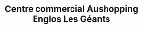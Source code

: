 ---
title: "Centre commercial Aushopping Englos Les Géants"
url: /englos/centre-commercial-aushopping-englos-les-geants/
shop: centre commercial
---